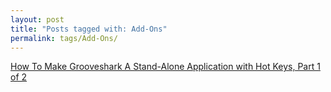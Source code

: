 ```yaml
---
layout: post
title: "Posts tagged with: Add-Ons"
permalink: tags/Add-Ons/
---
```

[How To Make Grooveshark A Stand-Alone Application with Hot Keys, Part 1 of 2](/2011/08/how-to-make-grooveshark-stand-alone)
